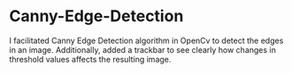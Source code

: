# Canny-Edge-Detection
I facilitated Canny Edge Detection algorithm in OpenCv to detect the edges in an image. Additionally, added a trackbar to see clearly how changes in threshold values affects the resulting image. 

